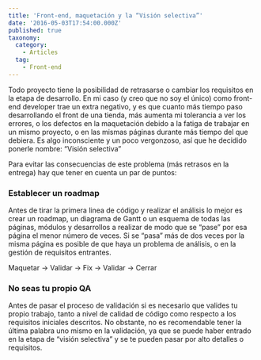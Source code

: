 ```yaml
---
title: 'Front-end, maquetación y la “Visión selectiva”'
date: '2016-05-03T17:54:00.000Z'
published: true
taxonomy:
  category:
    - Articles
  tag:
    - Front-end
---
```


Todo proyecto tiene la posibilidad de retrasarse o cambiar los requisitos en la etapa de desarrollo. En mi caso (y creo que no soy el único) como front-end developer trae un extra negativo, y es que cuanto más tiempo paso desarrollando el front de una tienda, más aumenta mi tolerancia a ver los errores, o los defectos en la maquetación debido a la fatiga de trabajar en un mismo proyecto, o en las mismas páginas durante más tiempo del que debiera. Es algo inconsciente y un poco vergonzoso, así que he decidido ponerle nombre: “Visión selectiva”

Para evitar las consecuencias de este problema (más retrasos en la entrega) hay que tener en cuenta un par de puntos:

### Establecer un roadmap

Antes de tirar la primera linea de código y realizar el análisis lo mejor es crear un roadmap, un diagrama de Gantt o un esquema de todas las páginas, módulos y desarrollos a realizar de modo que se “pase” por esa página el menor número de veces. Si se “pasa” más de dos veces por la misma página es posible de que haya un problema de análisis, o en la gestión de requisitos entrantes.

Maquetar -> Validar -> Fix -> Validar -> Cerrar

### No seas tu propio QA

Antes de pasar el proceso de validación si es necesario que valides tu propio trabajo, tanto a nivel de calidad de código como respecto a los requisitos iniciales descritos. No obstante, no es recomendable tener la última palabra uno mismo en la validación, ya que se puede haber entrado en la etapa de “visión selectiva” y se te pueden pasar por alto detalles o requisitos.
